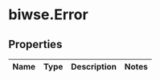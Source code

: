 # biwse.Error

## Properties

Name | Type | Description | Notes
------------ | ------------- | ------------- | -------------


